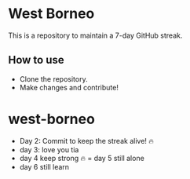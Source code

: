 # West Borneo

This is a repository to maintain a 7-day GitHub streak.

## How to use
- Clone the repository.
- Make changes and contribute!
# west-borneo
- Day 2: Commit to keep the streak alive! 🔥
- day 3: love you tia
- day 4 keep strong 🔥
= day 5 still alone
- day 6 still learn
